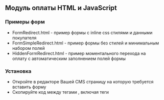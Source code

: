 ## Модуль оплаты HTML и JavaScript

### Примеры форм

* FormRedirect.html - пример формы с inline css стилями и данными покупателя
* FormSimpleRedirect.html - пример формы без стилей и минимальным набором полей
* HiddenFormRedirect.html - пример моментального перехода на оплату с автоматическим заполнением полей формы

### Установка
* Откройте в редакторе Вашей CMS страницу на которую требуется вставить форму
* Скопируйте код между тегами <body></body>, включая теги <style> и <script>
* Вставьте к себе на страницу оплаты
* Задайте настройки скрипта

### Настройки скрипта
Для корректной работы необходимо указать следующие переменные:
* Обязательные переменные: 
  * AssetPaymentsKey - ID продавца
  * TemplateId - шаблон оплаты (по умолчанию = 19)
  * CountryISO - код страны покупателя в ISO-2, или ISO-3
  * MerchantInternalOrderId - номер заказа в магазине
  * ReturnURL - URL страницы на которую будет перенаправлен покупатель после оплаты 
  * Email - Email покупателя для отправки квитанции об оплате
  * Amount - Сумма платежа в формате (0.00)
  * Currency - валюта платежа в формате ISO-3 (например USD)

* Опциональные переменные: 
  * StatusURL - URL страницы на которую будет отправлен callback с результатом оплаты 
  * FirstName - имя покупателя
  * LastName - фамилия покупателя
  * Phone - номер телефона покупателя
  * Address - адрес доставки (улица, номер)
  * City - город доставки
  * Zone - область
  * Region - регион
  * State - штат
  * ZIP - индекс
  * ConvertText - перевести все введенные данные в латиницу
  * DynamicDescriptor - отметка в выписке у покупателя (поддерживается не всеми банками)
  * CustomMerchantInfo - комментарий покупателя к заказу
